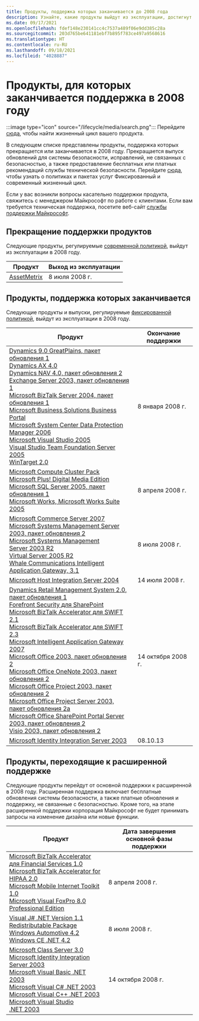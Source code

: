 ```yaml
---
title: Продукты, поддержка которых заканчивается до 2008 года
description: Узнайте, какие продукты выйдут из эксплуатации, достигнут конца поддержки или перейдут от основной поддержки к расширенной в 2008 году.
ms.date: 09/17/2021
ms.openlocfilehash: fdef148e230141cc4c7537a489f06e9dd385c28a
ms.sourcegitcommit: 203d765be641181ebf7b895f783ce497a9568616
ms.translationtype: HT
ms.contentlocale: ru-RU
ms.lasthandoff: 09/18/2021
ms.locfileid: "4028887"
---
```

# <a name="products-ending-support-in-2008"></a>Продукты, для которых заканчивается поддержка в 2008 году

:::image type="icon" source="/lifecycle/media/search.png":::
Перейдите [сюда](/lifecycle/products/), чтобы найти жизненный цикл вашего продукта.

В следующем списке представлены продукты, поддержка которых прекращается или заканчивается в 2008 году. Прекращается выпуск обновлений для системы безопасности, исправлений, не связанных с безопасностью, а также предоставление бесплатных или платных рекомендаций службы технической безопасности. Перейдите [сюда](/lifecycle/overview/product-end-of-support-overview), чтобы узнать о политиках и пакетах услуг Фиксированный и современный жизненный цикл.

Если у вас возникли вопросы касательно поддержки продукта, свяжитесь с менеджером Майкрософт по работе с клиентами. Если вам требуется техническая поддержка, посетите веб-сайт [службы поддержки Майкрософт](https://support.microsoft.com/contactus/?ws=support).

## <a name="product-retirements"></a>Прекращение поддержки продуктов

Следующие продукты, регулируемые [современной политикой](/lifecycle/policies/modern), выйдут из эксплуатации в 2008 году.

| Продукт | Выход из эксплуатации |
| --- | --- |
| [AssetMetrix](/lifecycle/products/assetmetrix?branch=live)<br> | 8 июля 2008 г. |




## <a name="products-reaching-end-of-support"></a>Продукты, поддержка которых заканчивается

Следующие продукты и выпуски, регулируемые [фиксированной политикой](/lifecycle/policies/fixed), выйдут из эксплуатации в 2008 году.

| Продукт | Окончание поддержки |
| --- | --- |
| [Dynamics 9.0 GreatPlains, пакет обновления 1](/lifecycle/products/dynamics-90-greatplains?branch=live)<br>[Dynamics AX 4.0](/lifecycle/products/dynamics-ax-40?branch=live)<br>[Dynamics NAV 4.0, пакет обновления 2](/lifecycle/products/dynamics-nav-40?branch=live)<br>[Exchange Server 2003, пакет обновления 1](/lifecycle/products/exchange-server-2003?branch=live)<br>[Microsoft BizTalk Server 2004, пакет обновления 1](/lifecycle/products/microsoft-biztalk-server-2004?branch=live)<br>[Microsoft Business Solutions Business Portal](/lifecycle/products/microsoft-business-solutions-business-portal?branch=live)<br>[Microsoft System Center Data Protection Manager 2006](/lifecycle/products/microsoft-system-center-data-protection-manager-2006?branch=live)<br>[Microsoft Visual Studio 2005](/lifecycle/products/microsoft-visual-studio-2005?branch=live)<br>[Visual Studio Team Foundation Server 2005](/lifecycle/products/microsoft-visual-studio-2005-team-foundation-server?branch=live)<br>[WinTarget 2.0](/lifecycle/products/wintarget-20?branch=live)<br> | 8 января 2008 г. |
| [Microsoft Compute Cluster Pack](/lifecycle/products/microsoft-compute-cluster-pack?branch=live)<br>[Microsoft Plus! Digital Media Edition](/lifecycle/products/microsoft-plus-digital-media-edition?branch=live)<br>[Microsoft SQL Server 2005, пакет обновления 1](/lifecycle/products/microsoft-sql-server-2005?branch=live)<br>[Microsoft Works, Microsoft Works Suite 2005](/lifecycle/products/microsoft-works?branch=live)<br> | 8 апреля 2008 г. |
| [Microsoft Commerce Server 2007](/lifecycle/products/microsoft-commerce-server-2007?branch=live)<br>[Microsoft Systems Management Server 2003, пакет обновления 2](/lifecycle/products/microsoft-systems-management-server-2003?branch=live)<br>[Microsoft Systems Management Server 2003 R2](/lifecycle/products/microsoft-systems-management-server-2003-r2?branch=live)<br>[Virtual Server 2005 R2](/lifecycle/products/virtual-server-2005-r2?branch=live)<br>[Whale Communications Intelligent Application Gateway, 3.1](/lifecycle/products/whale-communications-intelligent-application-gateway?branch=live)<br> | 8 июля 2008 г. |
| [Microsoft Host Integration Server 2004](/lifecycle/products/microsoft-host-integration-server-2004?branch=live)<br> | 14 июля 2008 г. |
| [Dynamics Retail Management System 2.0, пакет обновления 1](/lifecycle/products/dynamics-retail-management-system-20?branch=live)<br>[Forefront Security для SharePoint](/lifecycle/products/forefront-security-for-sharepoint?branch=live)<br>[Microsoft BizTalk Accelerator для SWIFT 2.1](/lifecycle/products/microsoft-biztalk-accelerator-for-swift-21?branch=live)<br>[Microsoft BizTalk Accelerator для SWIFT 2.3](/lifecycle/products/microsoft-biztalk-accelerator-for-swift-23?branch=live)<br>[Microsoft Intelligent Application Gateway 2007](/lifecycle/products/intelligent-application-gateway-2007?branch=live)<br>[Microsoft Office 2003, пакет обновления 2](/lifecycle/products/microsoft-office-2003?branch=live)<br>[Microsoft Office OneNote 2003, пакет обновления 2](/lifecycle/products/microsoft-office-onenote-2003?branch=live)<br>[Microsoft Office Project 2003, пакет обновления 2](/lifecycle/products/microsoft-office-project-2003?branch=live)<br>[Microsoft Office Project Server 2003, пакет обновления 2a](/lifecycle/products/microsoft-office-project-server-2003?branch=live)<br>[Microsoft Office SharePoint Portal Server 2003, пакет обновления 2](/lifecycle/products/microsoft-office-sharepoint-portal-server-2003?branch=live)<br>[Visio 2003, пакет обновления 2](/lifecycle/products/visio-2003?branch=live)<br> | 14 октября 2008 г. |
| [Microsoft Identity Integration Server 2003](/lifecycle/products/microsoft-identity-integration-server-2003?branch=live)<br> | 08.10.13 |


## <a name="products-moving-to-extended-support"></a>Продукты, переходящие к расширенной поддержке

Следующие продукты перейдут от основной поддержки к расширенной в 2008 году. Расширенная поддержка включает бесплатные обновления системы безопасности, а также платные обновления и поддержку, не связанные с безопасностью. Кроме того, на этапе расширенной поддержки корпорация Майкрософт не будет принимать запросы на изменение дизайна или новые функции.

| Продукт | Дата завершения основной фазы поддержки |
| --- | --- |
| [Microsoft BizTalk Accelerator для Financial Services 1.0](/lifecycle/products/microsoft-biztalk-accelerator-for-financial-services-10?branch=live)<br>[Microsoft BizTalk Accelerator for HIPAA 2.0](/lifecycle/products/microsoft-biztalk-accelerator-for-hipaa-20?branch=live)<br>[Microsoft Mobile Internet Toolkit 1.0](/lifecycle/products/microsoft-mobile-internet-toolkit-10?branch=live)<br>[Microsoft Visual FoxPro 8.0 Professional Edition](/lifecycle/products/microsoft-visual-foxpro-80-professional-edition?branch=live)<br> | 8 апреля 2008 г. |
| [Visual J# .NET Version 1.1 Redistributable Package](/lifecycle/products/visual-j-net-version-11-redistributable-package?branch=live)<br>[Windows Automotive 4.2](/lifecycle/products/windows-automotive-42?branch=live)<br>[Windows CE .NET 4.2](/lifecycle/products/windows-ce-net-42?branch=live)<br> | 8 июля 2008 г. |
| [Microsoft Class Server 3.0](/lifecycle/products/microsoft-class-server-30?branch=live)<br>[Microsoft Identity Integration Server 2003](/lifecycle/products/microsoft-identity-integration-server-2003?branch=live)<br>[Microsoft Visual Basic .NET 2003](/lifecycle/products/microsoft-visual-basic-net-2003?branch=live)<br>[Microsoft Visual C# .NET 2003](/lifecycle/products/microsoft-visual-c-net-2003?branch=live)<br>[Microsoft Visual C++ .NET 2003](/lifecycle/products/microsoft-visual-c-net-2003538889574?branch=live)<br>[Microsoft Visual Studio .NET 2003](/lifecycle/products/microsoft-visual-studio-net-2003?branch=live)<br> | 14 октября 2008 г. |
